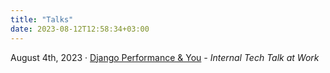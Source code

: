 ```yaml
---
title: "Talks"
date: 2023-08-12T12:58:34+03:00
---
```


<p>August 4th, 2023 &middot; <a href="/slides/django-perf-and-you/">Django Performance & You</a><i> - Internal Tech Talk at Work</i></p>
